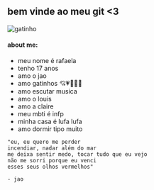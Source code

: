 ## bem vinde ao meu git <3

![gatinho](https://user-images.githubusercontent.com/85495862/186285568-f7b956e2-69ea-4536-a86e-add5a576c2b8.jpg)

#### about me:
- meu nome é rafaela
- tenho 17 anos
- amo o jao
- amo gatinhos 💘💗💞🤍💖
- amo escutar musica
- amo o louis
- amo a claire
- meu mbti é infp
- minha casa é lufa lufa
- amo dormir tipo muito 


```
"eu, eu quero me perder
incendiar, nadar além do mar
me deixa sentir medo, tocar tudo que eu vejo
não me sorri porque eu venci
esses seus olhos vermelhos"

- jao

```

